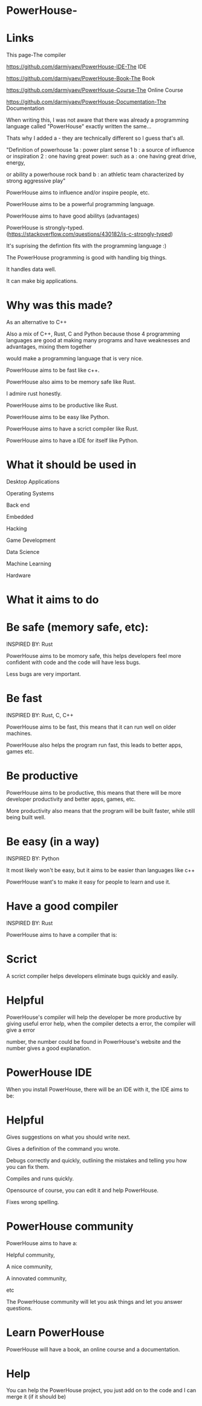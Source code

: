 # PowerHouse-
# Links
This page-The compiler

https://github.com/darmiyaev/PowerHouse-IDE-The IDE

https://github.com/darmiyaev/PowerHouse-Book-The Book

https://github.com/darmiyaev/PowerHouse-Course-The Online Course

https://github.com/darmiyaev/PowerHouse-Documentation-The Documentation

When writing this, I was not aware that there was already a programming language called "PowerHouse" exactly written the same...

Thats why I added a - they are technically different so I guess that's all.

"Definition of powerhouse  1a : power plant sense 1 b : a source of influence or inspiration 2 : one having great power: such as a : one having great drive, energy,

or ability a powerhouse rock band b : an athletic team characterized by strong aggressive play"

PowerHouse aims to influence and/or inspire people, etc.

PowerHouse aims to be a powerful programming language.

PowerHouse aims to have good abilitys (advantages)

PowerHouse is strongly-typed. (https://stackoverflow.com/questions/430182/is-c-strongly-typed)

It's suprising the defintion fits with the programming language :)

The PowerHouse programming is good with handling big things.

It handles data well.

It can make big applications.
# Why was this made?
As an alternative to C++

Also a mix of C++, Rust, C and Python because those 4 programming languages are good at making many programs and have weaknesses and advantages, mixing them together

would make a programming language that is very nice.

PowerHouse aims to be fast like c++.

PowerHouse also aims to be memory safe like Rust.

I admire rust honestly.

PowerHouse aims to be productive like Rust.

PowerHouse aims to be easy like Python.

PowerHouse aims to have a scrict compiler like Rust.

PowerHouse aims to have a IDE for itself like Python.

# What it should be used in
Desktop Applications

Operating Systems

Back end

Embedded

Hacking

Game Development

Data Science

Machine Learning

Hardware
# What it aims to do
# Be safe (memory safe, etc):
INSPIRED BY: Rust

PowerHouse aims to be momory safe, this helps developers feel more confident with code and the code will have less bugs.

Less bugs are very important.
# Be fast
INSPIRED BY: Rust, C, C++

PowerHouse aims to be fast, this means that it can run well on older machines.

PowerHouse also helps the program run fast, this leads to better apps, games etc.
# Be productive
PowerHouse aims to be productive, this means that there will be more developer productivity and better apps, games, etc.

More productivity also means that the program will be built faster, while still being built well.
# Be easy (in a way)
INSPIRED BY: Python

It most likely won't be easy, but it aims to be easier than languages like c++

PowerHouse want's to make it easy for people to learn and use it.
# Have a good compiler
INSPIRED BY: Rust

PowerHouse aims to have a compiler that is:
# Scrict
A scrict compiler helps developers eliminate bugs quickly and easily.
# Helpful
PowerHouse's compiler will help the developer be more productive by giving useful error help, when the compiler detects a error, the compiler will give a error 

number, the number could be found in PowerHouse's website and the number gives a good explanation.
# PowerHouse IDE
When you install PowerHouse, there will be an IDE with it, the IDE aims to be:
# Helpful
Gives suggestions on what you should write next.

Gives a definition of the command you wrote.

Debugs correctly and quickly, outlining the mistakes and telling you how you can fix them.

Compiles and runs quickly.

Opensource of course, you can edit it and help PowerHouse.

Fixes wrong spelling.
# PowerHouse community
PowerHouse aims to have a:

Helpful community,

A nice community,

A innovated community,

etc

The PowerHouse community will let you ask things and let you answer questions.
# Learn PowerHouse
PowerHouse will have a book, an online course and a documentation.
# Help
You can help the PowerHouse project, you just add on to the code and I can merge it (if it should be)
